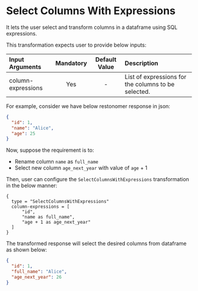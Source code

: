 # Select Columns With Expressions

It lets the user select and transform columns in a dataframe using SQL expressions. 

This transformation expects user to provide below inputs:

| Input Arguments    | Mandatory | Default Value | Description                                         |
| :----------------- | :-------: | :-----------: | :-------------------------------------------------- |
| column-expressions |    Yes    |       -       | List of expressions for the columns to be selected. |

For example, consider we have below restonomer response in json:

```json
{
  "id": 1,
  "name": "Alice",
  "age": 25
}
```

Now, suppose the requirement is to:
* Rename column `name` as `full_name`
* Select new column `age_next_year` with value of `age` + 1

Then, user can configure the `SelectColumnsWithExpressions` transformation in the below manner:

```hocon
{
  type = "SelectColumnsWithExpressions"
  column-expressions = [
      "id",
      "name as full_name",
      "age + 1 as age_next_year"
  ]
}
```

The transformed response will select the desired columns from dataframe as shown below:

```json
{
  "id": 1,
  "full_name": "Alice",
  "age_next_year": 26
}
```
